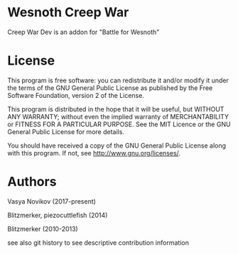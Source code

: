 Wesnoth Creep War
=================

Creep War Dev is an addon for "Battle for Wesnoth"


License
=================

This program is free software: you can redistribute it and/or modify
it under the terms of the GNU General Public License as published by
the Free Software Foundation, version 2 of the License.

This program is distributed in the hope that it will be useful,
but WITHOUT ANY WARRANTY; without even the implied warranty of
MERCHANTABILITY or FITNESS FOR A PARTICULAR PURPOSE.  See the
MIT Licence or the GNU General Public License for more details.

You should have received a copy of the GNU General Public License
along with this program.  If not, see <http://www.gnu.org/licenses/>.


Authors
=================

Vasya Novikov (2017-present)

Blitzmerker, piezocuttlefish (2014)

Blitzmerker (2010-2013)

see also git history to see descriptive contribution information
